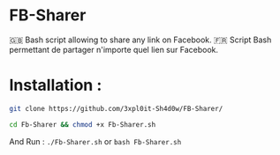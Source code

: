 # FB-Sharer
🇬🇧 Bash script allowing to share any link on Facebook.
🇫🇷 Script Bash permettant de partager n'importe quel lien sur Facebook.<br>
# Installation :
```bash
git clone https://github.com/3xpl0it-Sh4d0w/FB-Sharer/
```
```bash
cd Fb-Sharer && chmod +x Fb-Sharer.sh
```
And Run : ```./Fb-Sharer.sh``` or ```bash Fb-Sharer.sh```
